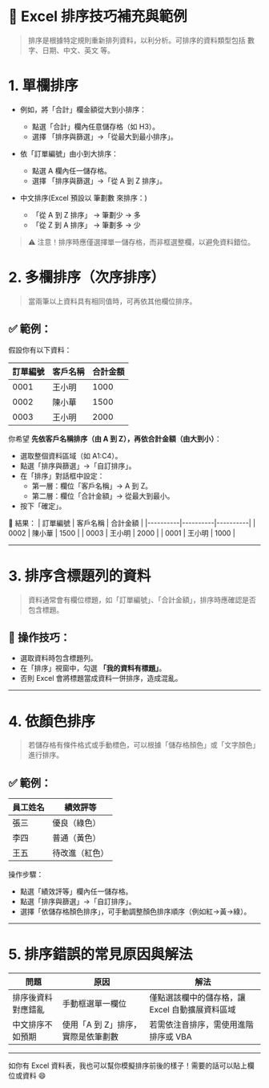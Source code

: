# 📘 Excel 排序技巧補充與範例
> 排序是根據特定規則重新排列資料，以利分析。可排序的資料類型包括 數字、日期、中文、英文 等。

# 1. **單欄排序**

- 例如，將「合計」欄金額從大到小排序：
  - 點選「合計」欄內任意儲存格（如 H3）。
  - 選擇 「排序與篩選」→「從最大到最小排序」。

- 依「訂單編號」由小到大排序：
  - 點選 A 欄內任一儲存格。
  - 選擇 「排序與篩選」→「從 A 到 Z 排序」。

- 中文排序(Excel 預設以 筆劃數 來排序：)
  - 「從 A 到 Z 排序」 → 筆劃少 → 多
  - 「從 Z 到 A 排序」 → 筆劃多 → 少

> ⚠ 注意！排序時應僅選擇單一儲存格，而非框選整欄，以避免資料錯位。

# 2. **多欄排序（次序排序）**
> 當兩筆以上資料具有相同值時，可再依其他欄位排序。

## ✅ 範例：
假設你有以下資料：

| 訂單編號 | 客戶名稱 | 合計金額 |
|----------|----------|----------|
| 0001     | 王小明   | 1000     |
| 0002     | 陳小華   | 1500     |
| 0003     | 王小明   | 2000     |

你希望 **先依客戶名稱排序（由 A 到 Z），再依合計金額（由大到小）**：

- 選取整個資料區域（如 A1:C4）。
- 點選「排序與篩選」→「自訂排序」。
- 在「排序」對話框中設定：
  - 第一層：欄位「客戶名稱」→ A 到 Z。
  - 第二層：欄位「合計金額」→ 從最大到最小。
- 按下「確定」。

🔎 結果：
| 訂單編號 | 客戶名稱 | 合計金額 |
|----------|----------|----------|
| 0002     | 陳小華   | 1500     |
| 0003     | 王小明   | 2000     |
| 0001     | 王小明   | 1000     |

---

# 3. **排序含標題列的資料**
> 資料通常會有欄位標題，如「訂單編號」、「合計金額」，排序時應確認是否包含標題。

## 🔧 操作技巧：
- 選取資料時包含標題列。
- 在「排序」視窗中，勾選 **「我的資料有標題」**。
- 否則 Excel 會將標題當成資料一併排序，造成混亂。

---

# 4. **依顏色排序**
> 若儲存格有條件格式或手動標色，可以根據「儲存格顏色」或「文字顏色」進行排序。

## ✅ 範例：
| 員工姓名 | 績效評等 |
|----------|----------|
| 張三     | 優良（綠色） |
| 李四     | 普通（黃色） |
| 王五     | 待改進（紅色） |

操作步驟：
- 點選「績效評等」欄內任一儲存格。
- 點選「排序與篩選」→「自訂排序」。
- 選擇「依儲存格顏色排序」，可手動調整顏色排序順序（例如紅→黃→綠）。

---

# 5. **排序錯誤的常見原因與解法**
| 問題 | 原因 | 解法 |
|------|------|------|
| 排序後資料對應錯亂 | 手動框選單一欄位 | 僅點選該欄中的儲存格，讓 Excel 自動擴展資料區域 |
| 中文排序不如預期 | 使用「A 到 Z」排序，實際是依筆劃數 | 若需依注音排序，需使用進階排序或 VBA |

---

如你有 Excel 資料表，我也可以幫你模擬排序前後的樣子！需要的話可以貼上欄位或資料 😄